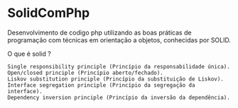 # SolidComPhp
Desenvolvimento de codigo php utilizando as boas práticas de programação com técnicas em orientação a objetos, conhecidas por SOLID. 


O que é solid ? 


    Single responsibility principle (Princípio da responsabilidade única).
    Open/closed principle (Princípio aberto/fechado).
    Liskov substitution principle (Princípio da substituição de Liskov).
    Interface segregation principle (Princípio da segregação da interface).
    Dependency inversion principle (Princípio da inversão da dependência).



